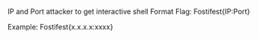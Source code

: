 IP and Port attacker to get interactive shell Format Flag: Fostifest{IP:Port}

Example: Fostifest{x.x.x.x:xxxx}
